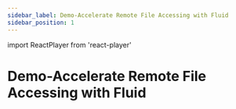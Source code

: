 ```yaml
---
sidebar_label: Demo-Accelerate Remote File Accessing with Fluid
sidebar_position: 1
---
```

import ReactPlayer from 'react-player'

# Demo-Accelerate Remote File Accessing with Fluid

<div align="center">
    <ReactPlayer controls height="432px" width="768px" url="http://cloud.video.taobao.com/play/u/2987821887/p/1/e/6/t/1/277753111709.mp4" />
</div>
